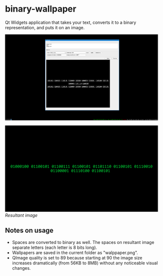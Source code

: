 # binary-wallpaper
Qt Widgets application that takes your text, converts it to a binary representation, and puts it on an image.  

![Window](https://github.com/ChechenItza/binary-wallpaper/blob/examples/window.png)


![Window](https://github.com/ChechenItza/binary-wallpaper/blob/examples/wallpaper.png)
<i>Resultant image</i>

## Notes on usage
* Spaces are converted to binary as well. The spaces on resultant image separate letters (each letter is 8 bits long).  
* Wallpapers are saved in the current folder as "walppaper.png".  
* QImage quality is set to 89 because starting at 90 the image size increases dramatically (from 56KB to 8MB) without any noticeable visual changes.  

